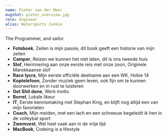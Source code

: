 ```yaml
---
name: Pieter van der Meer
mugshot: pieter_overview.jpg
role: Engineer
alias: Watersports Junkie
---
```

The Programmer, and sailor.

* **Fotoboek**, Zeilen is mijn passie, dit book geeft een historie van mijn zeilen 
* **Camper**, Reizen we kunnen het niet laten, dit is ons tweede huis 
* **Slof**, Herinnering aan onze eerste reis met onze zoon, Originele Marokkaanse slof 
* **Race lycra**, Mijn eerste officiële deelname aan een WK, Hobie 14 
* **Koptelefoon**, Zonder muziek geen leven, ook fijn om te kunnen doorwerken en in rust te luisteren 
* **Get Shit done**, Werk motto 
* **Borrel**, Lokale likeur 
* **IT**, Eerste kennismaking met Stephan King, en blijft nog altijd een van mijn favorieten 
* **Coach**, Mijn meiden, met een lach en een schreeuw begeleidt ik hen in de volleybal sport 
* **Zwemvest**, Wel heel vaak aan in de vrije tijd 
* **MacBook**, Codeing is a lifestyle 